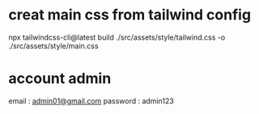 # creat main css from tailwind config

npx tailwindcss-cli@latest build ./src/assets/style/tailwind.css -o ./src/assets/style/main.css


# account admin 

email : admin01@gmail.com password : admin123
